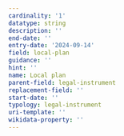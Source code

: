 ```yaml
---
cardinality: '1'
datatype: string
description: ''
end-date: ''
entry-date: '2024-09-14'
field: local-plan
guidance: ''
hint: ''
name: Local plan
parent-field: legal-instrument
replacement-field: ''
start-date: ''
typology: legal-instrument
uri-template: ''
wikidata-property: ''
---
```

